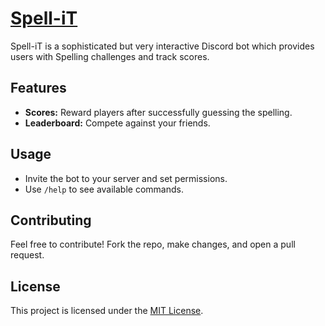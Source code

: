 # [Spell-iT](https://discord.com/api/oauth2/authorize?client_id=1159883355433746503&permissions=2147679296&scope=bot)

Spell-iT is a sophisticated but very interactive Discord bot which provides users with Spelling challenges and track scores.

## Features

- **Scores:** Reward players after successfully guessing the spelling.
- **Leaderboard:** Compete against your friends.

## Usage

- Invite the bot to your server and set permissions.
- Use `/help` to see available commands.

## Contributing

Feel free to contribute! Fork the repo, make changes, and open a pull request.

## License

This project is licensed under the [MIT License](/LICENSE).
